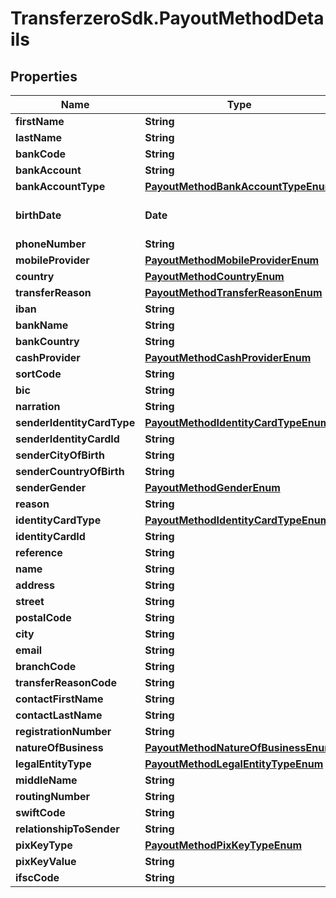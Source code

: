 # TransferzeroSdk.PayoutMethodDetails

## Properties

Name | Type | Description | Notes
------------ | ------------- | ------------- | -------------
**firstName** | **String** |  | 
**lastName** | **String** |  | 
**bankCode** | **String** |  | 
**bankAccount** | **String** |  | 
**bankAccountType** | [**PayoutMethodBankAccountTypeEnum**](PayoutMethodBankAccountTypeEnum.md) |  | [optional] 
**birthDate** | **Date** | Date of birth of recipient | [optional] 
**phoneNumber** | **String** |  | 
**mobileProvider** | [**PayoutMethodMobileProviderEnum**](PayoutMethodMobileProviderEnum.md) |  | 
**country** | [**PayoutMethodCountryEnum**](PayoutMethodCountryEnum.md) |  | 
**transferReason** | [**PayoutMethodTransferReasonEnum**](PayoutMethodTransferReasonEnum.md) |  | 
**iban** | **String** |  | 
**bankName** | **String** |  | 
**bankCountry** | **String** |  | [optional] 
**cashProvider** | [**PayoutMethodCashProviderEnum**](PayoutMethodCashProviderEnum.md) |  | 
**sortCode** | **String** |  | [optional] 
**bic** | **String** |  | [optional] 
**narration** | **String** |  | [optional] 
**senderIdentityCardType** | [**PayoutMethodIdentityCardTypeEnum**](PayoutMethodIdentityCardTypeEnum.md) |  | 
**senderIdentityCardId** | **String** |  | 
**senderCityOfBirth** | **String** |  | [optional] 
**senderCountryOfBirth** | **String** |  | [optional] 
**senderGender** | [**PayoutMethodGenderEnum**](PayoutMethodGenderEnum.md) |  | [optional] 
**reason** | **String** |  | [optional] 
**identityCardType** | [**PayoutMethodIdentityCardTypeEnum**](PayoutMethodIdentityCardTypeEnum.md) |  | 
**identityCardId** | **String** |  | 
**reference** | **String** |  | [optional] 
**name** | **String** |  | 
**address** | **String** |  | 
**street** | **String** |  | 
**postalCode** | **String** |  | 
**city** | **String** |  | 
**email** | **String** |  | [optional] 
**branchCode** | **String** |  | 
**transferReasonCode** | **String** |  | [optional] 
**contactFirstName** | **String** |  | [optional] 
**contactLastName** | **String** |  | [optional] 
**registrationNumber** | **String** |  | [optional] 
**natureOfBusiness** | [**PayoutMethodNatureOfBusinessEnum**](PayoutMethodNatureOfBusinessEnum.md) |  | [optional] 
**legalEntityType** | [**PayoutMethodLegalEntityTypeEnum**](PayoutMethodLegalEntityTypeEnum.md) |  | [optional] 
**middleName** | **String** |  | 
**routingNumber** | **String** |  | [optional] 
**swiftCode** | **String** |  | [optional] 
**relationshipToSender** | **String** |  | [optional] 
**pixKeyType** | [**PayoutMethodPixKeyTypeEnum**](PayoutMethodPixKeyTypeEnum.md) |  | [optional] 
**pixKeyValue** | **String** |  | [optional] 
**ifscCode** | **String** |  | 


